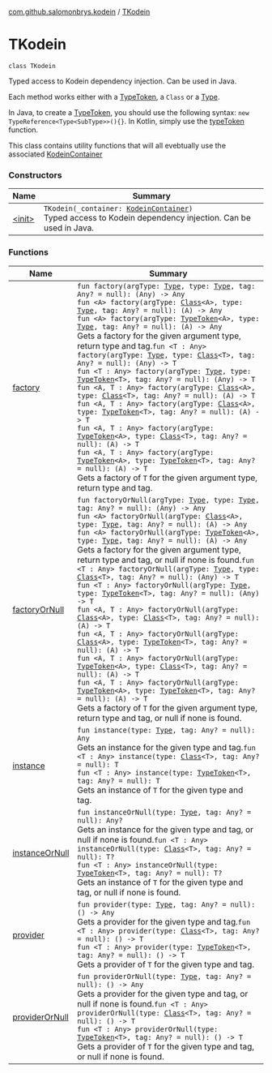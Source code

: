 [com.github.salomonbrys.kodein](../index.md) / [TKodein](.)

# TKodein

`class TKodein`

Typed access to Kodein dependency injection. Can be used in Java.

Each method works either with a [TypeToken](../-type-token/index.md), a `Class` or a [Type](http://docs.oracle.com/javase/6/docs/api/java/lang/reflect/Type.html).

In Java, to create a [TypeToken](../-type-token/index.md), you should use the following syntax: `new TypeReference<Type<SubType>>(){}`.
In Kotlin, simply use the [typeToken](../type-token.md) function.

This class contains utility functions that will all evebtually use the associated [KodeinContainer](../-kodein-container/index.md)

### Constructors

| Name | Summary |
|---|---|
| [&lt;init&gt;](-init-.md) | `TKodein(_container: `[`KodeinContainer`](../-kodein-container/index.md)`)`<br>Typed access to Kodein dependency injection. Can be used in Java. |

### Functions

| Name | Summary |
|---|---|
| [factory](factory.md) | `fun factory(argType: `[`Type`](http://docs.oracle.com/javase/6/docs/api/java/lang/reflect/Type.html)`, type: `[`Type`](http://docs.oracle.com/javase/6/docs/api/java/lang/reflect/Type.html)`, tag: Any? = null): (Any) -> Any`<br>`fun <A> factory(argType: `[`Class`](http://docs.oracle.com/javase/6/docs/api/java/lang/Class.html)`<A>, type: `[`Type`](http://docs.oracle.com/javase/6/docs/api/java/lang/reflect/Type.html)`, tag: Any? = null): (A) -> Any`<br>`fun <A> factory(argType: `[`TypeToken`](../-type-token/index.md)`<A>, type: `[`Type`](http://docs.oracle.com/javase/6/docs/api/java/lang/reflect/Type.html)`, tag: Any? = null): (A) -> Any`<br>Gets a factory for the given argument type, return type and tag.`fun <T : Any> factory(argType: `[`Type`](http://docs.oracle.com/javase/6/docs/api/java/lang/reflect/Type.html)`, type: `[`Class`](http://docs.oracle.com/javase/6/docs/api/java/lang/Class.html)`<T>, tag: Any? = null): (Any) -> T`<br>`fun <T : Any> factory(argType: `[`Type`](http://docs.oracle.com/javase/6/docs/api/java/lang/reflect/Type.html)`, type: `[`TypeToken`](../-type-token/index.md)`<T>, tag: Any? = null): (Any) -> T`<br>`fun <A, T : Any> factory(argType: `[`Class`](http://docs.oracle.com/javase/6/docs/api/java/lang/Class.html)`<A>, type: `[`Class`](http://docs.oracle.com/javase/6/docs/api/java/lang/Class.html)`<T>, tag: Any? = null): (A) -> T`<br>`fun <A, T : Any> factory(argType: `[`Class`](http://docs.oracle.com/javase/6/docs/api/java/lang/Class.html)`<A>, type: `[`TypeToken`](../-type-token/index.md)`<T>, tag: Any? = null): (A) -> T`<br>`fun <A, T : Any> factory(argType: `[`TypeToken`](../-type-token/index.md)`<A>, type: `[`Class`](http://docs.oracle.com/javase/6/docs/api/java/lang/Class.html)`<T>, tag: Any? = null): (A) -> T`<br>`fun <A, T : Any> factory(argType: `[`TypeToken`](../-type-token/index.md)`<A>, type: `[`TypeToken`](../-type-token/index.md)`<T>, tag: Any? = null): (A) -> T`<br>Gets a factory of `T` for the given argument type, return type and tag. |
| [factoryOrNull](factory-or-null.md) | `fun factoryOrNull(argType: `[`Type`](http://docs.oracle.com/javase/6/docs/api/java/lang/reflect/Type.html)`, type: `[`Type`](http://docs.oracle.com/javase/6/docs/api/java/lang/reflect/Type.html)`, tag: Any? = null): (Any) -> Any`<br>`fun <A> factoryOrNull(argType: `[`Class`](http://docs.oracle.com/javase/6/docs/api/java/lang/Class.html)`<A>, type: `[`Type`](http://docs.oracle.com/javase/6/docs/api/java/lang/reflect/Type.html)`, tag: Any? = null): (A) -> Any`<br>`fun <A> factoryOrNull(argType: `[`TypeToken`](../-type-token/index.md)`<A>, type: `[`Type`](http://docs.oracle.com/javase/6/docs/api/java/lang/reflect/Type.html)`, tag: Any? = null): (A) -> Any`<br>Gets a factory for the given argument type, return type and tag, or null if none is found.`fun <T : Any> factoryOrNull(argType: `[`Type`](http://docs.oracle.com/javase/6/docs/api/java/lang/reflect/Type.html)`, type: `[`Class`](http://docs.oracle.com/javase/6/docs/api/java/lang/Class.html)`<T>, tag: Any? = null): (Any) -> T`<br>`fun <T : Any> factoryOrNull(argType: `[`Type`](http://docs.oracle.com/javase/6/docs/api/java/lang/reflect/Type.html)`, type: `[`TypeToken`](../-type-token/index.md)`<T>, tag: Any? = null): (Any) -> T`<br>`fun <A, T : Any> factoryOrNull(argType: `[`Class`](http://docs.oracle.com/javase/6/docs/api/java/lang/Class.html)`<A>, type: `[`Class`](http://docs.oracle.com/javase/6/docs/api/java/lang/Class.html)`<T>, tag: Any? = null): (A) -> T`<br>`fun <A, T : Any> factoryOrNull(argType: `[`Class`](http://docs.oracle.com/javase/6/docs/api/java/lang/Class.html)`<A>, type: `[`TypeToken`](../-type-token/index.md)`<T>, tag: Any? = null): (A) -> T`<br>`fun <A, T : Any> factoryOrNull(argType: `[`TypeToken`](../-type-token/index.md)`<A>, type: `[`Class`](http://docs.oracle.com/javase/6/docs/api/java/lang/Class.html)`<T>, tag: Any? = null): (A) -> T`<br>`fun <A, T : Any> factoryOrNull(argType: `[`TypeToken`](../-type-token/index.md)`<A>, type: `[`TypeToken`](../-type-token/index.md)`<T>, tag: Any? = null): (A) -> T`<br>Gets a factory of `T` for the given argument type, return type and tag, or null if none is found. |
| [instance](instance.md) | `fun instance(type: `[`Type`](http://docs.oracle.com/javase/6/docs/api/java/lang/reflect/Type.html)`, tag: Any? = null): Any`<br>Gets an instance for the given type and tag.`fun <T : Any> instance(type: `[`Class`](http://docs.oracle.com/javase/6/docs/api/java/lang/Class.html)`<T>, tag: Any? = null): T`<br>`fun <T : Any> instance(type: `[`TypeToken`](../-type-token/index.md)`<T>, tag: Any? = null): T`<br>Gets an instance of `T` for the given type and tag. |
| [instanceOrNull](instance-or-null.md) | `fun instanceOrNull(type: `[`Type`](http://docs.oracle.com/javase/6/docs/api/java/lang/reflect/Type.html)`, tag: Any? = null): Any?`<br>Gets an instance for the given type and tag, or null if none is found.`fun <T : Any> instanceOrNull(type: `[`Class`](http://docs.oracle.com/javase/6/docs/api/java/lang/Class.html)`<T>, tag: Any? = null): T?`<br>`fun <T : Any> instanceOrNull(type: `[`TypeToken`](../-type-token/index.md)`<T>, tag: Any? = null): T?`<br>Gets an instance of `T` for the given type and tag, or null if none is found. |
| [provider](provider.md) | `fun provider(type: `[`Type`](http://docs.oracle.com/javase/6/docs/api/java/lang/reflect/Type.html)`, tag: Any? = null): () -> Any`<br>Gets a provider for the given type and tag.`fun <T : Any> provider(type: `[`Class`](http://docs.oracle.com/javase/6/docs/api/java/lang/Class.html)`<T>, tag: Any? = null): () -> T`<br>`fun <T : Any> provider(type: `[`TypeToken`](../-type-token/index.md)`<T>, tag: Any? = null): () -> T`<br>Gets a provider of `T` for the given type and tag. |
| [providerOrNull](provider-or-null.md) | `fun providerOrNull(type: `[`Type`](http://docs.oracle.com/javase/6/docs/api/java/lang/reflect/Type.html)`, tag: Any? = null): () -> Any`<br>Gets a provider for the given type and tag, or null if none is found.`fun <T : Any> providerOrNull(type: `[`Class`](http://docs.oracle.com/javase/6/docs/api/java/lang/Class.html)`<T>, tag: Any? = null): () -> T`<br>`fun <T : Any> providerOrNull(type: `[`TypeToken`](../-type-token/index.md)`<T>, tag: Any? = null): () -> T`<br>Gets a provider of `T` for the given type and tag, or null if none is found. |
